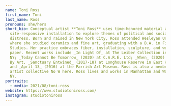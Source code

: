 ```yaml
---
name: Toni Ross
first_name: Toni
last_name: Ross
pronouns: she/hers
short_bio: Conceptual artist **Toni Ross** uses time-honored material and
  site-responsive installation to explore themes of political and social
  distress. Born and raised in New York City, Ross attended Wesleyan University
  where she studied ceramics and fine art, graduating with a B.A. in Film
  Studies. Her practice embraces fiber, installation, sculpture, and works on
  paper. Recent works include _In Light Of_ at The Leiber Collection in Springs,
  NY; _Today Cannot Be Tomorrow_ (2020) at C.A.R.E. Ltd; _When_ (2020) for Drive
  By Art, _Sanctuary Entwined_ (2017-18) at Longhouse Reserve in East Hampton;
  and _April 13_ (2016) at the Parrish Art Museum. Ross is also a member of the
  artist collective No W here. Ross lives and works in Manhattan and Wainscott,
  NY.
portraits:
  - media: 2021/08/toni-ross
website: https://www.studiotoniross.com/
instagram: studiotoniross
---
```

